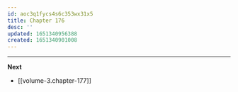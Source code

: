 ```yaml
---
id: aoc3q1fycs4s6c353wx31x5
title: Chapter 176
desc: ''
updated: 1651340956388
created: 1651340901008
---
```




____

**Next**
* [[volume-3.chapter-177]]